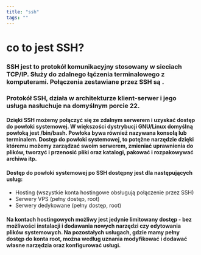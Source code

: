```yaml
---
title: "ssh"
tags: ""
---
```

# co to jest SSH?

### SSH jest to protokół komunikacyjny stosowany w sieciach TCP/IP. Służy do zdalnego łąćzenia terminalowego z komputerami. Połączenia zestawiane przez SSH są .

### Protokół SSH, działa w architekturze klient-serwer i jego usługa nasłuchuje na domyślnym porcie 22.

#### Dzięki SSH możemy połączyć się ze zdalnym serwerem i uzyskać dostęp do powłoki systemowej. W większości dystrybucji GNU/Linux domyślną powłoką jest /bin/bash. Powłoka bywa również nazywana konsolą lub terminalem. Dostęp do powłoki systemowej, to potężne narzędzie dzięki któremu możemy zarządzać swoim serwerem, zmieniać uprawnienia do plików, tworzyć i przenosić pliki oraz katalogi, pakować i rozpakowywać archiwa itp.

#### Dostęp do powłoki systemowej po SSH dostępny jest dla następujących usług:

-   Hosting (wszystkie konta hostingowe obsługują połączenie przez SSH)
-   Serwery VPS (pełny dostęp, root)
-   Serwery dedykowane (pełny dostęp, root)

#### Na kontach hostingowych możliwy jest jedynie limitowany dostęp - bez możliwości instalacji i dodawania nowych narzędzi czy edytowania plików systemowych. Na pozostałych usługach, gdzie mamy pełny dostęp do konta root, można według uznania modyfikować i dodawać własne narzędzia oraz konfigurować usługi.
